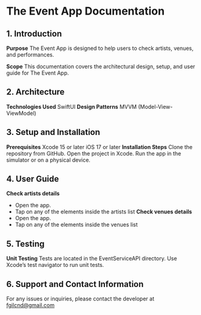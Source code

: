 # **The Event App Documentation**

## **1. Introduction**
**Purpose**
The Event App is designed to help users to check artists, venues, and performances.

**Scope**
This documentation covers the architectural design, setup, and user guide for The Event App.

## **2. Architecture**
**Technologies Used**
SwiftUI
**Design Patterns**
MVVM (Model-View-ViewModel)

## **3. Setup and Installation**
**Prerequisites**
Xcode 15 or later
iOS 17 or later
**Installation Steps**
Clone the repository from GitHub.
Open the project in Xcode.
Run the app in the simulator or on a physical device.

## **4. User Guide**
**Check artists details**
 - Open the app.
 - Tap on any of the elements inside the artists list 
**Check venues details**
 - Open the app.
 - Tap on any of the elements inside the venues list

## **5. Testing**
**Unit Testing**
Tests are located in the EventServiceAPI directory.
Use Xcode’s test navigator to run unit tests.

## **6. Support and Contact Information**
For any issues or inquiries, please contact the developer at fgilcnd@gmail.com
